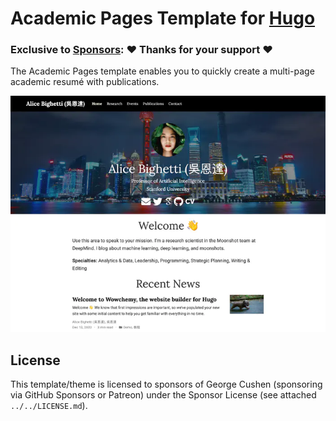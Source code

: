 # Academic Pages Template for [Hugo](https://github.com/gohugoio/hugo)

### Exclusive to [Sponsors](https://github.com/sponsors/gcushen): ❤️ Thanks for your support ❤️

The Academic Pages template enables you to quickly create a multi-page academic resumé with publications.

[![Screenshot](preview.webp)](https://hugo-academic-pages.netlify.app/)

## License 

This template/theme is licensed to sponsors of George Cushen (sponsoring via GitHub Sponsors or Patreon) under the Sponsor License (see attached `../../LICENSE.md`).
